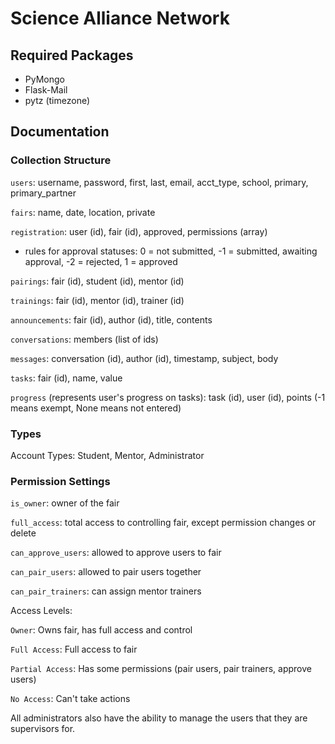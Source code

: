 # Science Alliance Network

## Required Packages

* PyMongo
* Flask-Mail
* pytz (timezone)

## Documentation

### Collection Structure

`users`: username, password, first, last, email, acct_type, school, primary, primary_partner

`fairs`: name, date, location, private

`registration`: user (id), fair (id), approved, permissions (array)

* rules for approval statuses: 0 = not submitted, -1 = submitted, awaiting approval, -2 = rejected, 1 = approved

`pairings`: fair (id), student (id), mentor (id)

`trainings`: fair (id), mentor (id), trainer (id)

`announcements`: fair (id), author (id), title, contents

`conversations`: members (list of ids)

`messages`: conversation (id), author (id), timestamp, subject, body

`tasks`: fair (id), name, value

`progress` (represents user's progress on tasks): task (id), user (id), points (-1 means exempt, None means not entered)

### Types

Account Types: Student, Mentor, Administrator

### Permission Settings

`is_owner`: owner of the fair

`full_access`: total access to controlling fair, except permission changes or delete

`can_approve_users`: allowed to approve users to fair

`can_pair_users`: allowed to pair users together

`can_pair_trainers`: can assign mentor trainers

Access Levels:

`Owner`: Owns fair, has full access and control

`Full Access`: Full access to fair

`Partial Access`: Has some permissions (pair users, pair trainers, approve users)

`No Access`: Can't take actions

All administrators also have the ability to manage the users that they are supervisors for.
